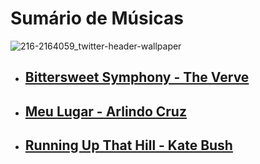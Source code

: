# Sumário de Músicas
![216-2164059_twitter-header-wallpaper](https://user-images.githubusercontent.com/80367275/171981935-5c94948c-cc29-40da-bbd5-7d5d063da14e.jpg)


- ## [Bittersweet Symphony - The Verve]
- ## [Meu Lugar - Arlindo Cruz]
- ## [Running Up That Hill - Kate Bush]

[Bittersweet Symphony - The Verve]: ./BitterSweet.md
[Meu Lugar - Arlindo Cruz]: ./MeuLugar.md
[Running Up That Hill - Kate Bush]: ./RunningUpThatHill.md 
